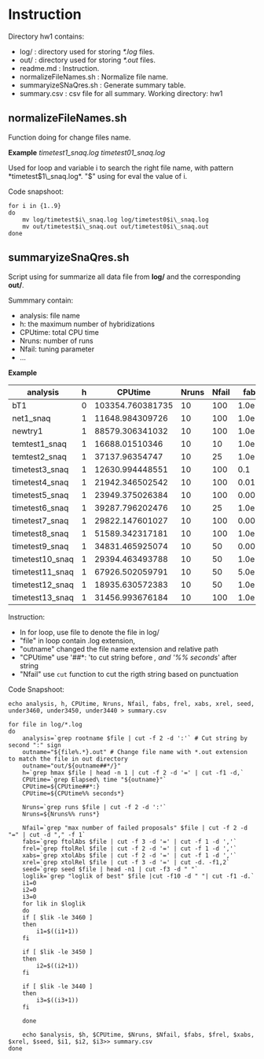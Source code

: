 # Instruction

Directory hw1 contains:

- log/ : directory used for storing _*.log_ files.
- out/ : directory used for storing _*.out_ files.
- readme.md : Instruction.
- normalizeFileNames.sh : Normalize file name. 
- summaryizeSNaQres.sh : Generate summary table.
- summary.csv : csv file for all summary.
Working directory: hw1

## normalizeFileNames.sh

Function doing for change files name.

**Example** _timetest1\_snaq.log timetest01\_snaq.log_

Used for loop and variable i to search the right file name, with
pattern *timetest$1\_snaq.log*. "$" using for eval the value of i. 

Code snapshoot:

```shell
for i in {1..9}
do
    mv log/timetest$i\_snaq.log log/timetest0$i\_snaq.log
    mv out/timetest$i\_snaq.out out/timetest0$i\_snaq.out
done
```

## summaryizeSnaQres.sh

Script using for summarize all data file from **log/** and the
corresponding **out/**.

Summmary contain:
 - analysis: file name
 - h: the maximum number of hybridizations
 - CPUtime: total CPU time
 - Nruns: number of runs
 - Nfail: tuning parameter
 - ...

**Example**

| analysis        | h | CPUtime          | Nruns | Nfail | fabs   | frel   | xabs   | xrel  | seed  | under3460 | under3450 | under3440 |
|-----------------|---|------------------|-------|-------|--------|--------|--------|-------|-------|-----------|-----------|-----------|
| bT1             | 0 | 103354.760381735 | 10    | 100   | 1.0e-6 | 1.0e-5 | 0.0001 | 0.001 | 66077 | 0         | 0         | 0         |
| net1_snaq       | 1 | 11648.984309726  | 10    | 100   | 1.0e-6 | 1.0e-5 | 0.0001 | 0.001 | 3322  | 1         | 1         | 1         |
| newtry1         | 1 | 88579.306341032  | 10    | 100   | 1.0e-6 | 1.0e-5 | 0.0001 | 0.001 | 36252 | 4         | 4         | 2         |
| temtest1_snaq   | 1 | 16688.01510346   | 10    | 10    | 1.0e-6 | 1.0e-5 | 0.0001 | 0.001 | 30312 | 2         | 1         | 0         |
| temtest2_snaq   | 1 | 37137.96354747   | 10    | 25    | 1.0e-6 | 1.0e-5 | 0.0001 | 0.001 | 28669 | 4         | 1         | 0         |
| timetest3_snaq  | 1 | 12630.994448551  | 10    | 100   | 0.1    | 0.1    | 0.0001 | 0.001 | 66086 | 0         | 0         | 0         |
| timetest4_snaq  | 1 | 21942.346502542  | 10    | 100   | 0.01   | 0.01   | 0.0001 | 0.001 | 62366 | 0         | 0         | 0         |
| timetest5_snaq  | 1 | 23949.375026384  | 10    | 100   | 0.005  | 0.005  | 0.0001 | 0.001 | 3888  | 2         | 1         | 0         |
| timetest6_snaq  | 1 | 39287.796202476  | 10    | 25    | 1.0e-6 | 1.0e-5 | 0.0001 | 0.001 | 14351 | 4         | 4         | 3         |
| timetest7_snaq  | 1 | 29822.147601027  | 10    | 100   | 0.005  | 0.005  | 0.0001 | 0.001 | 14351 | 5         | 5         | 0         |
| timetest8_snaq  | 1 | 51589.342317181  | 10    | 100   | 1.0e-6 | 1.0e-5 | 0.001  | 0.1   | 15989 | 3         | 2         | 1         |
| timetest9_snaq  | 1 | 34831.465925074  | 10    | 50    | 0.0001 | 1.0e-5 | 0.0001 | 0.001 | 45123 | 1         | 1         | 0         |
| timetest10_snaq | 1 | 29394.463493788  | 10    | 50    | 1.0e-5 | 0.0001 | 0.0001 | 0.001 | 37792 | 0         | 0         | 0         |
| timetest11_snaq | 1 | 67926.502059791  | 10    | 50    | 5.0e-6 | 1.0e-5 | 0.0001 | 0.001 | 25765 | 2         | 2         | 0         |
| timetest12_snaq | 1 | 18935.630572383  | 10    | 50    | 1.0e-6 | 1.0e-5 | 0.01   | 0.1   | 39416 | 4         | 0         | 0         |
| timetest13_snaq | 1 | 31456.993676184  | 10    | 100   | 1.0e-5 | 1.0e-5 | 0.01   | 0.1   | 38112 | 3         | 1         | 1         |

Instruction: 
- In for loop, use file to denote the file in log/
- "file" in loop contain .log extension,
- "outname" changed the file name extension and relative path
- "CPUtime" use '##*: 'to cut string before *, and '%% seconds*' after string
- "Nfail" use `cut` function to cut the rigth string based on punctuation 

Code Snapshoot:

```shell
echo analysis, h, CPUtime, Nruns, Nfail, fabs, frel, xabs, xrel, seed, under3460, under3450, under3440 > summary.csv

for file in log/*.log
do
    analysis=`grep rootname $file | cut -f 2 -d ':'` # Cut string by second ":" sign
    outname="${file%.*}.out" # Change file name with *.out extension to match the file in out directory
    outname="out/${outname##*/}"
    h=`grep hmax $file | head -n 1 | cut -f 2 -d '=' | cut -f1 -d,`
    CPUtime=`grep Elapsed\ time "${outname}"`
    CPUtime=${CPUtime##*:}
    CPUtime=${CPUtime%% seconds*}

    Nruns=`grep runs $file | cut -f 2 -d ':'`
    Nruns=${Nruns%% runs*}

    Nfail=`grep "max number of failed proposals" $file | cut -f 2 -d "=" | cut -d "," -f 1`
    fabs=`grep ftolAbs $file | cut -f 3 -d '=' | cut -f 1 -d ','` 
    frel=`grep ftolRel $file | cut -f 2 -d '=' | cut -f 1 -d ','`
    xabs=`grep xtolAbs $file | cut -f 2 -d '=' | cut -f 1 -d ','`
    xrel=`grep xtolRel $file | cut -f 3 -d '=' | cut -d. -f1,2`
    seed=`grep seed $file | head -n1 | cut -f3 -d " "`
    loglik=`grep "loglik of best" $file |cut -f10 -d " "| cut -f1 -d.`
    i1=0
    i2=0
    i3=0
    for lik in $loglik
    do
	if [ $lik -le 3460 ]
	then
	    i1=$((i1+1))
	fi

	if [ $lik -le 3450 ]
	then
	    i2=$((i2+1))
	fi

	if [ $lik -le 3440 ]
	then
	    i3=$((i3+1))
	fi

    done

    echo $analysis, $h, $CPUtime, $Nruns, $Nfail, $fabs, $frel, $xabs, $xrel, $seed, $i1, $i2, $i3>> summary.csv
done

```
